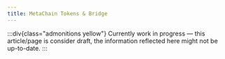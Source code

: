 ```yaml
---
title: MetaChain Tokens & Bridge
---
```


:::div{class="admonitions yellow"}
Currently work in progress — this article/page is consider draft, the information reflected here might not be
up-to-date.
:::
